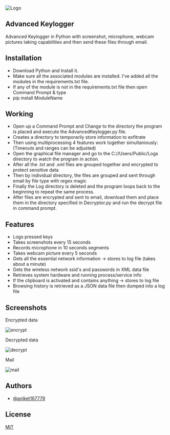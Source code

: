 ![Logo](https://user-images.githubusercontent.com/69382363/201076711-b61830c1-5fa3-4b21-af9b-0693b0633687.png)

## Advanced Keylogger
Advanced Keylogger in Python with screenshot, microphone, webcam pictures taking capabilities and then send these files through email.


## Installation
- Download Python and Install it.
- Make sure all the associated modules are installed. I've added all the modules in the requirements.txt file.
- If any of the module is not in the requirements.txt file then open Command Prompt & type
- pip install ModuleName

    
## Working

- Open up a Command Prompt and Change to the directory the program is placed and execute the AdvancedKeylogger.py file.
- Creates a directory to temporarily store information to exfitrate
- Then using multiprocessing 4 features work together simultaniously: (Timeouts and ranges can be adjusted) 
- Open the graphical file manager and go to the C://Users/Public/Logs directory to watch the program in action.
- After all the .txt and .xml files are grouped together and encrypted to protect sensitive data
- Then by individual directory, the files are grouped and sent through email by file type with regex magic
- Finally the Log directory is deleted and the program loops back to the beginning to repeat the same process.
- After files are encrypted and sent to email, download them and place them in the directory specified in Decryptor.py and run the decrypt file in command prompt.



## Features

- Logs pressed keys
- Takes screenshots every 15 seconds
- Records microphone in 10 seconds segments
- Takes webcam picture every 5 seconds
- Gets all the essential network information -> stores to log file (takes about a minute)
- Gets the wireless network ssid's and passwords in XML data file
- Retrieves system hardware and running process/service info
- If the clipboard is activated and contains anything -> stores to log file
- Browsing history is retrieved as a JSON data file then dumped into a log file







## Screenshots


Encrypted data

![encrypt](https://user-images.githubusercontent.com/69382363/201069201-d8096ecb-3109-4c9b-8fd4-04fe3234672c.PNG)

Decrypted data

![decrypt](https://user-images.githubusercontent.com/69382363/201069218-21f2ac37-d354-4fa4-8496-854fe3feebb1.PNG)

Mail 

![mail](https://user-images.githubusercontent.com/69382363/201069224-5aa17950-8efb-44cd-9082-2f10e07d6309.PNG)
## Authors

- [@aniket167779](https://github.com/aniket167779)


## License

[MIT](https://choosealicense.com/licenses/mit/)




